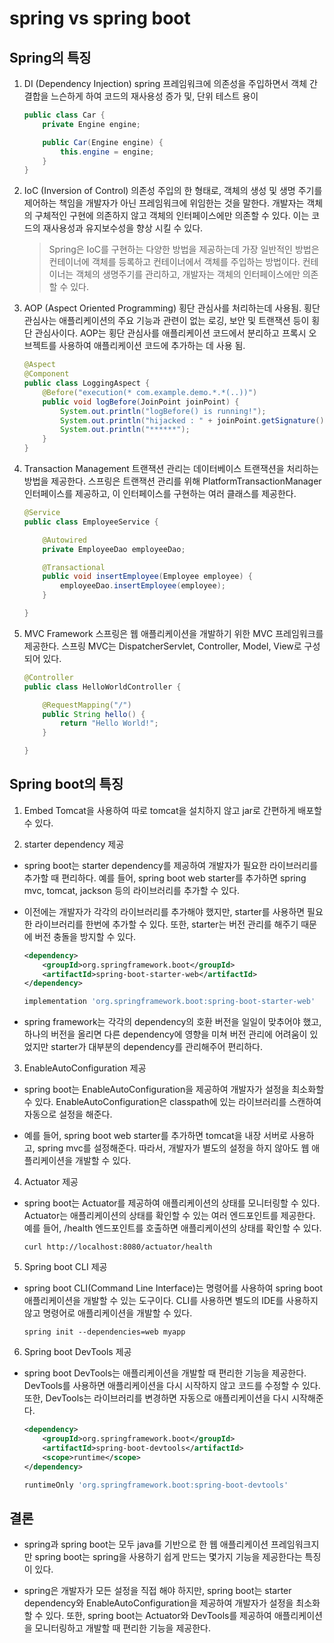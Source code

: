 # spring vs spring boot

## Spring의 특징

1. DI (Dependency Injection)
spring 프레임워크에 의존성을 주입하면서 객체 간 결합을 느슨하게 하여 코드의 재사용성 증가 및, 단위 테스트 용이
    
    ```java
    public class Car {
        private Engine engine;

        public Car(Engine engine) {
            this.engine = engine;
        }
    }
    ```
2. IoC (Inversion of Control)
의존성 주입의 한 형태로, 객체의 생성 및 생명 주기를 제어하는 책임을 개발자가 아닌 프레임워크에 위임한는 것을 말한다. 개발자는 객체의 구체적인 구현에 의존하지 않고 객체의 인터페이스에만 의존할 수 있다. 이는 코드의 재사용성과 유지보수성을 향상 시킬 수 있다.

    >Spring은 IoC를 구현하는 다양한 방법을 제공하는데 가장 일반적인 방법은 컨테이너에 객체를 등록하고 컨테이너에서 객체를 주입하는 방법이다. 컨테이너는 객체의 생명주기를 관리하고, 개발자는 객체의 인터페이스에만 의존할 수 있다.

3. AOP (Aspect Oriented Programming)
횡단 관심사를 처리하는데 사용됨. 횡단 관심사는 애플리케이션의 주요 기능과 관련이 없는 로깅, 보안 및 트랜잭션 등이 횡단 관심사이다. AOP는 횡단 관심사를 애플리케이션 코드에서 분리하고 프록시 오브젝트를 사용하여 애플리케이션 코드에 추가하는 데 사용 됨.

    ```java
    @Aspect
    @Component
    public class LoggingAspect {
        @Before("execution(* com.example.demo.*.*(..))")
        public void logBefore(JoinPoint joinPoint) {
            System.out.println("logBefore() is running!");
            System.out.println("hijacked : " + joinPoint.getSignature().getName());
            System.out.println("******");
        }
    }
    ```

4. Transaction Management
트랜잭션 관리는 데이터베이스 트랜잭션을 처리하는 방법을 제공한다. 스프링은 트랜잭션 관리를 위해 PlatformTransactionManager 인터페이스를 제공하고, 이 인터페이스를 구현하는 여러 클래스를 제공한다.

    ```java
    @Service
    public class EmployeeService {

        @Autowired
        private EmployeeDao employeeDao;

        @Transactional
        public void insertEmployee(Employee employee) {
            employeeDao.insertEmployee(employee);
        }

    }
    ```

5. MVC Framework
스프링은 웹 애플리케이션을 개발하기 위한 MVC 프레임워크를 제공한다. 스프링 MVC는 DispatcherServlet, Controller, Model, View로 구성되어 있다.

    ```java
    @Controller
    public class HelloWorldController {

        @RequestMapping("/")
        public String hello() {
            return "Hello World!";
        }

    }
    ```

## Spring boot의 특징

1. Embed Tomcat을 사용하여 따로 tomcat을 설치하지 않고 jar로 간편하게 배포할 수 있다.

2. starter dependency 제공

- spring boot는 starter dependency를 제공하여 개발자가 필요한 라이브러리를 추가할 때 편리하다. 예를 들어, spring boot web starter를 추가하면 spring mvc, tomcat, jackson 등의 라이브러리를 추가할 수 있다. 

- 이전에는 개발자가 각각의 라이브러리를 추가해야 했지만, starter를 사용하면 필요한 라이브러리를 한번에 추가할 수 있다. 또한, starter는 버전 관리를 해주기 때문에 버전 충돌을 방지할 수 있다.

    ```xml
    <dependency>
        <groupId>org.springframework.boot</groupId>
        <artifactId>spring-boot-starter-web</artifactId>
    </dependency>
    ```

    ```gradle
    implementation 'org.springframework.boot:spring-boot-starter-web'
    ```

- spring framework는 각각의 dependency의 호환 버전을 일일이 맞추어야 했고, 하나의 버전을 올리면 다른 dependency에 영향을 미쳐 버전 관리에 어려움이 있었지만 starter가 대부분의 dependency를 관리해주어 편리하다.

3. EnableAutoConfiguration 제공

- spring boot는 EnableAutoConfiguration을 제공하여 개발자가 설정을 최소화할 수 있다. EnableAutoConfiguration은 classpath에 있는 라이브러리를 스캔하여 자동으로 설정을 해준다. 

- 예를 들어, spring boot web starter를 추가하면 tomcat을 내장 서버로 사용하고, spring mvc를 설정해준다. 따라서, 개발자가 별도의 설정을 하지 않아도 웹 애플리케이션을 개발할 수 있다.

4. Actuator 제공

- spring boot는 Actuator를 제공하여 애플리케이션의 상태를 모니터링할 수 있다. Actuator는 애플리케이션의 상태를 확인할 수 있는 여러 엔드포인트를 제공한다. 예를 들어, /health 엔드포인트를 호출하면 애플리케이션의 상태를 확인할 수 있다.

    ```shell
    curl http://localhost:8080/actuator/health
    ```

5. Spring boot CLI 제공

- spring boot CLI(Command Line Interface)는 명령어를 사용하여 spring boot 애플리케이션을 개발할 수 있는 도구이다. CLI를 사용하면 별도의 IDE를 사용하지 않고 명령어로 애플리케이션을 개발할 수 있다.

    ```shell
    spring init --dependencies=web myapp
    ```

6. Spring boot DevTools 제공

- spring boot DevTools는 애플리케이션을 개발할 때 편리한 기능을 제공한다. DevTools를 사용하면 애플리케이션을 다시 시작하지 않고 코드를 수정할 수 있다. 또한, DevTools는 라이브러리를 변경하면 자동으로 애플리케이션을 다시 시작해준다.

    ```xml
    <dependency>
        <groupId>org.springframework.boot</groupId>
        <artifactId>spring-boot-devtools</artifactId>
        <scope>runtime</scope>
    </dependency>
    ```

    ```gradle
    runtimeOnly 'org.springframework.boot:spring-boot-devtools'
    ```

## 결론

- spring과 spring boot는 모두 java를 기반으로 한 웹 애플리케이션 프레임워크지만 spring boot는 spring을 사용하기 쉽게 만드는 몇가지 기능을 제공한다는 특징이 있다.

- spring은 개발자가 모든 설정을 직접 해야 하지만, spring boot는 starter dependency와 EnableAutoConfiguration을 제공하여 개발자가 설정을 최소화할 수 있다. 또한, spring boot는 Actuator와 DevTools를 제공하여 애플리케이션을 모니터링하고 개발할 때 편리한 기능을 제공한다.